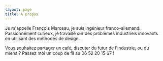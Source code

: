 ```yaml
---
layout: page
title: À propos
---
```

Je m'appelle François Marceau, je suis ingénieur franco-allemand. Passionnément curieux, je travaille sur des problèmes industriels innovants en utilisant des méthodes de design.

Vous souhaitez partager un café, discuter du futur de l'industrie, ou du miens ? Passez moi un coup de fil au 06 52 20 15 67 !
